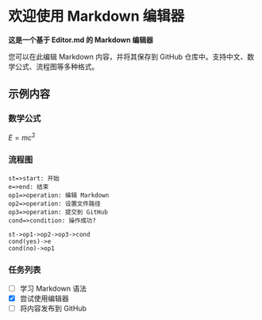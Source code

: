 # 欢迎使用 Markdown 编辑器

**这是一个基于 Editor.md 的 Markdown 编辑器**

您可以在此编辑 Markdown 内容，并将其保存到 GitHub 仓库中。支持中文、数学公式、流程图等多种格式。

## 示例内容

### 数学公式
$E=mc^2$

### 流程图
```flow
st=>start: 开始
e=>end: 结束
op1=>operation: 编辑 Markdown
op2=>operation: 设置文件路径
op3=>operation: 提交到 GitHub
cond=>condition: 操作成功?

st->op1->op2->op3->cond
cond(yes)->e
cond(no)->op1
```

### 任务列表
- [ ] 学习 Markdown 语法
- [x] 尝试使用编辑器
- [ ] 将内容发布到 GitHub
